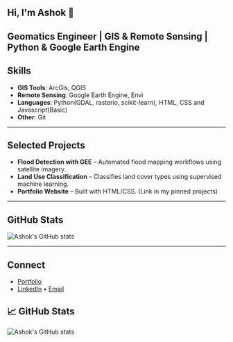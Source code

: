 ## Hi, I'm Ashok 👋
**Geomatics Engineer | GIS & Remote Sensing | Python & Google Earth Engine**
---

##  Skills
- **GIS Tools**: ArcGis, QGIS
- **Remote Sensing**:  Google Earth Engine, Envi
- **Languages**: Python(GDAL, rasterio, scikit-learn), HTML, CSS and Javascript(Basic)  
- **Other**: Git 
---

##  Selected Projects
- **Flood Detection with GEE** – Automated flood mapping workflows using satellite imagery.
- **Land Use Classification** – Classifies land cover types using supervised machine learning.
- **Portfolio Website** – Built with HTML/CSS. (Link in my pinned projects)

---

##  GitHub Stats
![Ashok's GitHub stats](https://github-readme-stats.vercel.app/api?username=AshokAdhikari21&show_icons=true)

---

##  Connect
- [Portfolio](https://ashokadhikari.netlify.app/)
- [LinkedIn](#) • [Email](mailto:youremail@example.com)

## 📈 GitHub Stats
![Ashok's GitHub stats](https://github-readme-stats.vercel.app/api?username=AshokAdhikari21&show_icons=true)

<!--
**AshokAdhikari21/AshokAdhikari21** is a ✨ _special_ ✨ repository because its `README.md` (this file) appears on your GitHub profile.

Here are some ideas to get you started:

- 🔭 I’m currently working on ...
- 🌱 I’m currently learning ...
- 👯 I’m looking to collaborate on ...
- 🤔 I’m looking for help with ...
- 💬 Ask me about ...
- 📫 How to reach me: ...
- 😄 Pronouns: ...
- ⚡ Fun fact: ...
-->
